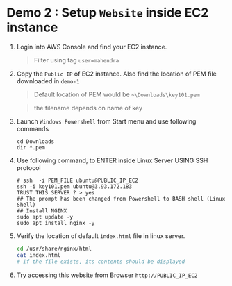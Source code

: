 # Demo 2 : Setup `Website` inside EC2 instance

1. Login into AWS Console and find your EC2 instance. 
   
    > Filter using tag `user=mahendra`

1. Copy the `Public IP` of EC2 instance. Also find the location of PEM file downloaded in `demo-1`

    > Default location of PEM would be `~\Downloads\key101.pem`

    > the filename depends on name of key

1.  Launch `Windows Powershell` from Start menu and use following commands

    ```pwsh
    cd Downloads
    dir *.pem
    ```

1.  Use following command, to ENTER inside Linux Server USING SSH protocol

    ```pwsh
    # ssh  -i PEM_FILE ubuntu@PUBLIC_IP_EC2
    ssh -i key101.pem ubuntu@3.93.172.183
    TRUST THIS SERVER ? > yes
    ## The prompt has been changed from Powershell to BASH shell (Linux Shell)
    ## Install NGINX
    sudo apt update -y
    sudo apt install nginx -y
    ```
 
1.  Verify the location of default `index.html` file in linux server.

    ```bash
    cd /usr/share/nginx/html
    cat index.html
    # If the file exists, its contents should be displayed
    ```

1.  Try accessing this website from Browser `http://PUBLIC_IP_EC2`

